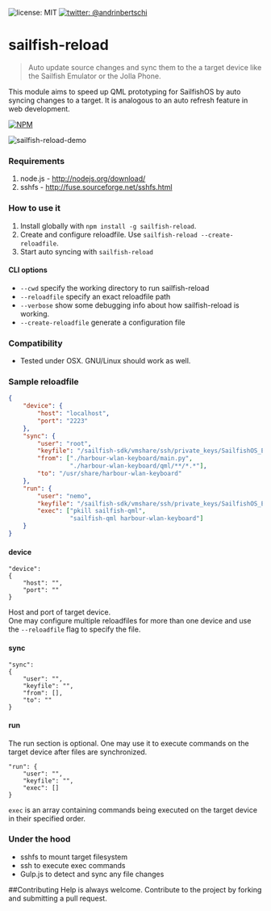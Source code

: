 ![license: MIT]( https://img.shields.io/badge/license-MIT-green.svg?style=flat-square)
[![twitter: @andrinbertschi]( https://img.shields.io/badge/twitter-andrinbertschi-yellow.svg?style=flat-square)](twitter.com/andrinbertschi)  

# sailfish-reload
   > Auto update source changes and sync them to the a target device like the Sailfish Emulator or the Jolla Phone.

This module aims to speed up QML prototyping for SailfishOS by auto syncing changes to a target. It is analogous to an auto refresh feature in web development.

[![NPM](https://nodei.co/npm/sailfish-reload.png)](https://nodei.co/npm/sailfish-reload/)

![sailfish-reload-demo](http://abertschi.ch/default_public/sailfish-reload-demo.700.gif)

### Requirements
1. node.js - http://nodejs.org/download/  
2. sshfs - http://fuse.sourceforge.net/sshfs.html  

### How to use it
1. Install globally with `npm install -g sailfish-reload`.
2. Create and configure reloadfile. Use `sailfish-reload --create-reloadfile`.
3. Start auto syncing with `sailfish-reload`

#### CLI options
- `--cwd` specify the working directory to run sailfish-reload
- `--reloadfile` specify an exact reloadfile path
- `--verbose` show some debugging info about how sailfish-reload is working.
- `--create-reloadfile` generate a configuration file

### Compatibility
- Tested under OSX. GNU/Linux should work as well.

### Sample reloadfile
```json
{
    "device": {
        "host": "localhost",
        "port": "2223"
    },
    "sync": {
        "user": "root",
        "keyfile": "/sailfish-sdk/vmshare/ssh/private_keys/SailfishOS_Emulator/root",
        "from": ["./harbour-wlan-keyboard/main.py",
                 "./harbour-wlan-keyboard/qml/**/*.*"],
        "to": "/usr/share/harbour-wlan-keyboard"
    },
    "run": {
        "user": "nemo",
        "keyfile": "/sailfish-sdk/vmshare/ssh/private_keys/SailfishOS_Emulator/nemo",
        "exec": ["pkill sailfish-qml",
                 "sailfish-qml harbour-wlan-keyboard"]
    }
}
```

#### device
```
"device":
{
    "host": "",
    "port": ""
}
```
Host and port of target device.  
One may configure multiple reloadfiles for more than one device and use the `--reloadfile` flag to specify the file.

#### sync

```
"sync": 
{
    "user": "",
    "keyfile": "",
    "from": [],
    "to": ""
}
```
#### run

The run section is optional.
One may use it to execute commands on the target device after files are synchronized.

```
"run": {
    "user": "",
    "keyfile": "",
    "exec": []
}
```

`exec` is an array containing commands being executed on the target device in their specified order.

### Under the hood
 - sshfs to mount target filesystem
 - ssh to execute exec commands
 - Gulp.js to detect and sync any file changes


##Contributing
Help is always welcome. Contribute to the project by forking and submitting a pull request.
